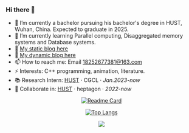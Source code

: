 ### Hi there 👋

<!--
**SSK015/SSK015** is a ✨ _special_ ✨ repository because its `README.md` (this file) appears on your GitHub profile.

Here are some ideas to get you started:

- 🔭 I’m currently working on ...
- 🌱 I’m currently learning ...
- 👯 I’m looking to collaborate on ...
- 🤔 I’m looking for help with ...
- 💬 Ask me about ...
- 📫 How to reach me: ...
- 😄 Pronouns: ...
- ⚡ Fun fact: ...
-->

- 🔭 I’m currently a bachelor pursuing his bachelor's degree in HUST, Wuhan, China. Expected to graduate in 2025.
- 🌱 I’m currently learning Parallel computing, Disaggregated memory systems and Database systems.
- 👯 [My static blog here](https://ssk015.github.io/) 
- 🤔 [My dynamic blog here](https://pochengqiru.cn/)
- 📫 How to reach me: Email 18252677381@163.com
- ⚡ Interests: C++ programming, animation, literature.
- 📚 Research Intern: [HUST](https://hust.edu.cn/) · CGCL · *Jan.2023-now*
- 👯 Collaborate in: [HUST](https://hust.edu.cn/) · heptagon · *2022-now*

<div align="center">
    
[![Readme Card](https://readme-stats.clckblog.space/api?username=SSK015&show_icons=true&title_color=ffffff&icon_color=bb2acf&text_color=daf7dc&bg_color=151515)](https://github.com/anuraghazra/github-readme-stats)
    
[![Top Langs](https://readme-stats.clckblog.space/api/top-langs/?username=SSK015&layout=compact&exclude_repo=SSK015.github.io&title_color=ffffff&icon_color=bb2acf&text_color=daf7dc&bg_color=151515)](https://github.com/anuraghazra/github-readme-stats)
</div>

<div align="center">
    <img  src="https://github-readme-streak-stats.herokuapp.com/?user=SSK015" />
</div>
